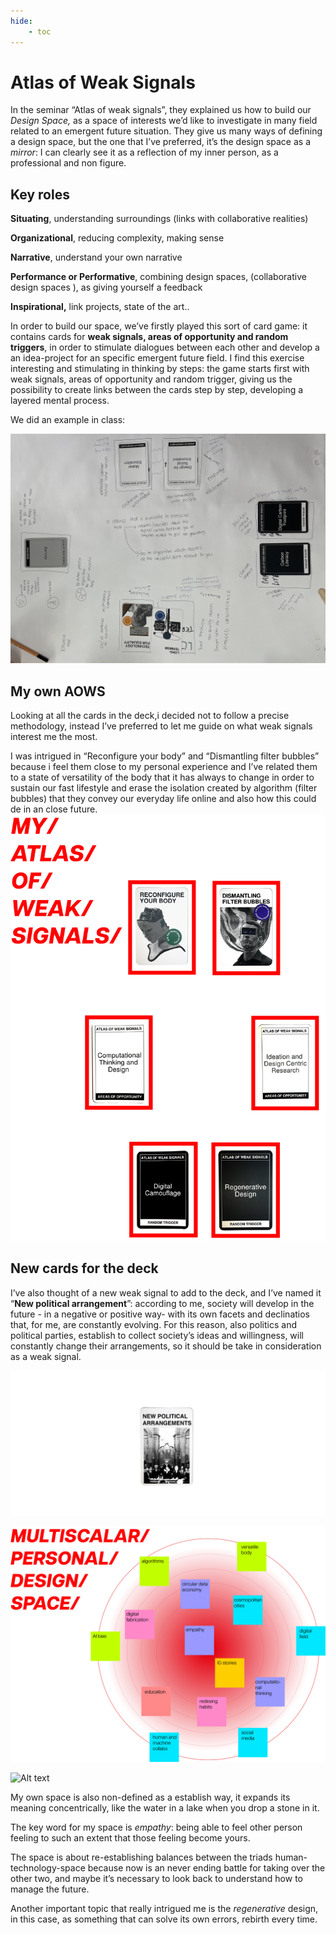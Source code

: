 ```yaml
---
hide:
    - toc
---
```


# Atlas of Weak Signals

In the seminar “Atlas of weak signals”, they explained us how to build our *Design Space,* as a space of interests we’d like to investigate in many field related to an emergent future situation. They give us many ways of defining a design space, but the one that I’ve preferred, it’s the design space as a *mirror*: I can clearly see it as a reflection of my inner person, as a professional and non figure.

## Key roles

**Situating**, understanding surroundings (links with collaborative realities)

**Organizational**, reducing complexity, making sense

**Narrative**, understand your own narrative

**Performance or Performative**, combining design spaces, (collaborative design spaces ), as giving yourself a feedback 

**Inspirational,** link projects, state of the art.. 

In order to build our space, we’ve firstly played this sort of card game: it contains cards for **weak signals, areas of opportunity and random triggers**, in order to stimulate dialogues between each other and develop a an idea-project for an specific emergent future field. I find this exercise interesting and stimulating in thinking by steps: the game starts first with weak signals, areas of opportunity and random trigger, giving us the possibility to create links between the cards step by step, developing a layered mental process.

We did an example in class:

![](../images/IMG_1852.jpg)



## My own AOWS

Looking at all the cards in the deck,i decided not to follow a precise methodology, instead I’ve preferred to let me guide on what weak signals interest me the most.

I was intrigued in “Reconfigure your body” and “Dismantling filter bubbles” because i feel them close to my personal experience and I’ve related them to a state of versatility of the body that it has always to change in order to sustain our fast lifestyle and erase the isolation created by algorithm (filter bubbles) that they convey our everyday life online and also how this could de in an close future.
![Alt text](<../images/Risorsa 1LOGOWB.png>)

## New cards for the deck

I’ve also thought of a new weak signal to add to the deck, and I’ve named it “**New political arrangement**”: according to me, society will develop in the future - in a negative or positive way- with its own facets and declinatios that, for me, are constantly evolving. For this reason, also politics and political parties, establish to collect society’s ideas and willingness, will constantly change their arrangements, so it should be take in consideration as a weak signal.

![](../images/AOWS_1MIA.png)


![Alt text](<../images/Risorsa 2LOGOWB.png>)

![Alt text](<../images/Risorsa 3LOGOWB.png>)

My own space is also non-defined as a establish way, it expands its meaning concentrically, like the water in a lake when you drop a stone in it.

The key word for my space is *empathy*: being able to feel other person feeling to such an extent that those feeling become yours.

The space is about re-establishing balances between the triads human-technology-space because now is an never ending battle for taking over the other two, and maybe it’s necessary to look back to understand how to manage the future.

Another important topic that really intrigued me is the *regenerative* design, in this case, as something that can solve its own errors, rebirth every time.
